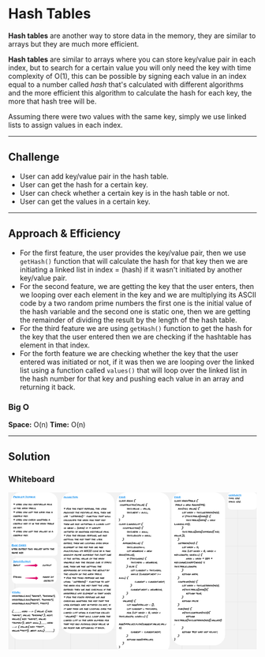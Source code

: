# Hash Tables

**Hash tables** are another way to store data in the memory, they are similar to arrays but they are much more efficient.

**Hash tables** are similar to arrays where you can store key/value pair in each index, but to search for a certain value you will only need the key with time complexity of O(1), this can be possible by signing each value in an index equal to a number called *hash* that's calculated with different algorithms and the more efficient this algorithm to calculate the hash for each key, the more that hash tree will be.

Assuming there were two values with the same key, simply we use linked lists to assign values in each index.

<hr>

## Challenge

* User can add key/value pair in the hash table.
* User can get the hash for a certain key.
* User can check whether a certain key is in the hash table or not.
* User can get the values in a certain key.

<hr>

## Approach & Efficiency

* For the first feature, the user provides the key/value pair, then we use `getHash()` function that will calculate the hash for that key then we are initiating a linked list in index = (hash) if it wasn't initiated by another key/value pair.
* For the second feature, we are getting the key that the user enters, then we looping over each element in the key and we are multiplying its ASCII code by a two random prime numbers the first one is the initial value of the hash variable and the second one is static one, then we are getting the remainder of dividing the result by the length of the hash table.
* For the third feature we are using `getHash()` function to get the hash for the key that the user entered then we are checking if the hashtable has element in that index.
* For the forth feature we are checking whether the key that the user entered was initiated or not, if it was then we are looping over the linked list using a function called `values()` that will loop over the linked list in the hash number for that key and pushing each value in an array and returning it back.

### Big O

**Space:** O(n)
**Time:** O(n)

<hr>

## Solution

### Whiteboard

![Whiteborad](../assets/hashtable.png)